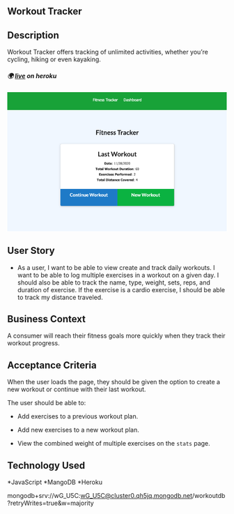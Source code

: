 ## Workout Tracker

## Description

Workout Tracker offers tracking of unlimited activities, whether you’re cycling, hiking or even kayaking.

##### :earth_africa:  [live](https://stormy-mountain-83972.herokuapp.com/) on heroku

![Front Page](accets/application.png)
## User Story

* As a user, I want to be able to view create and track daily workouts. I want to be able to log multiple exercises in a workout on a given day. I should also be able to track the name, type, weight, sets, reps, and duration of exercise. If the exercise is a cardio exercise, I should be able to track my distance traveled.

## Business Context

A consumer will reach their fitness goals more quickly when they track their workout progress.

## Acceptance Criteria

When the user loads the page, they should be given the option to create a new workout or continue with their last workout.

The user should be able to:

  * Add exercises to a previous workout plan.

  * Add new exercises to a new workout plan.

  * View the combined weight of multiple exercises on the `stats` page.

## Technology Used 

*JavaScript
*MangoDB
*Heroku

mongodb+srv://wG_U5C:wG_U5C@cluster0.qh5jq.mongodb.net/workoutdb?retryWrites=true&w=majority
